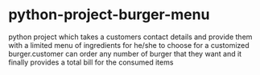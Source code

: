 # python-project-burger-menu
python project which takes a customers contact details and provide them with a limited menu of ingredients for he/she to choose for a customized burger.customer can order any number of burger that they want and it finally provides a total bill for the consumed items
